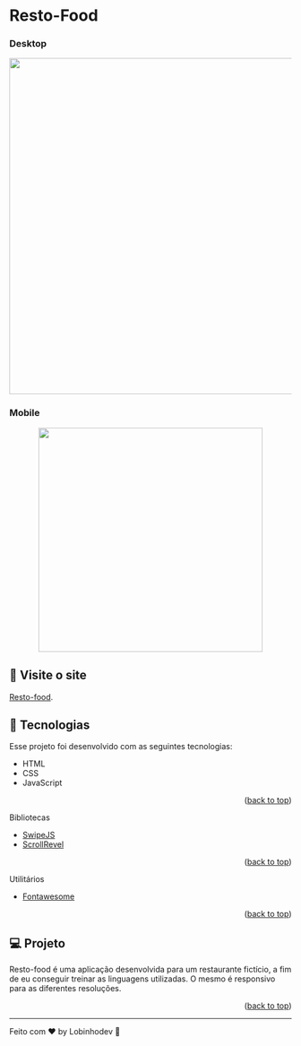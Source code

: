 # Resto-Food

### Desktop

<p align="center">
  <img width="600" src=".github/Desktop.gif">
</p>

### Mobile

<p align="center">
  <img width="400"  src=".github/Mobile.gif">
</p>

## 📢 Visite o site

[Resto-food](https://lobinhodev.github.io/Responsive-website-resto-food/).

## 🧠 Tecnologias

Esse projeto foi desenvolvido com as seguintes tecnologias:

-   HTML
-   CSS
-   JavaScript
<p align="right">(<a href="#top">back to top</a>)</p>

Bibliotecas

-   [SwipeJS](https://github.com/nolimits4web/Swiper)
-   [ScrollRevel](https://scrollrevealjs.org)
<p align="right">(<a href="#top">back to top</a>)</p>

Utilitários

-   [Fontawesome](https://fontawesome.com)
<p align="right">(<a href="#top">back to top</a>)</p>

## 💻 Projeto

Resto-food é uma aplicação desenvolvida para um restaurante fictício, a fim de eu conseguir treinar as linguagens utilizadas. O mesmo é responsivo para as diferentes resoluções.

<p align="right">(<a href="#top">back to top</a>)</p>

---

Feito com ♥ by Lobinhodev 🐺
